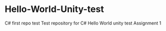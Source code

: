 # Hello-World-Unity-test

C# first repo test
Test repository for C#
Hello World unity test
Assignment 1
